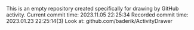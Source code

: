 This is an empty repository created specifically for drawing by GitHub activity.
Current commit time: 2023.11.05 22:25:34
Recorded commit time: 2023.01.23 22:25:14(3)
Look at: github.com/baderik/ActivityDrawer
